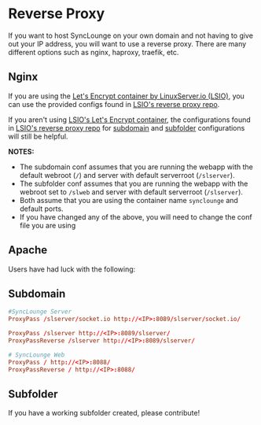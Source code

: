 # Reverse Proxy

If you want to host SyncLounge on your own domain and not having to give out your IP address, you will want to use a reverse proxy.
There are many different options such as nginx, haproxy, traefik, etc.

## Nginx

If you are using the [Let's Encrypt container by LinuxServer.io (LSIO)](https://hub.docker.com/r/linuxserver/letsencrypt), you can use the provided configs found in [LSIO's reverse proxy repo](https://github.com/linuxserver/reverse-proxy-confs).

If you aren't using [LSIO's Let's Encrypt container](https://hub.docker.com/r/linuxserver/letsencrypt), the configurations found in [LSIO's reverse proxy repo](https://github.com/linuxserver/reverse-proxy-confs) for [subdomain](https://github.com/linuxserver/reverse-proxy-confs/blob/master/synclounge.subdomain.conf.sample) and [subfolder](https://github.com/linuxserver/reverse-proxy-confs/blob/master/synclounge.subfolder.conf.sample) configurations will still be helpful.

**NOTES:**

- The subdomain conf assumes that you are running the webapp with the default webroot (`/`) and server with default serverroot (`/slserver`).
- The subfolder conf assumes that you are running the webapp with the webroot set to `/slweb` and server with default serverroot (`/slserver`).
- Both assume that you are using the container name `synclounge` and default ports.
- If you have changed any of the above, you will need to change the conf file you are using

## Apache

Users have had luck with the following:

## Subdomain

```conf
#SyncLounge Server
ProxyPass /slserver/socket.io http://<IP>:8089/slserver/socket.io/

ProxyPass /slserver http://<IP>:8089/slserver/
ProxyPassReverse /slserver http://<IP>:8089/slserver/

# SyncLounge Web
ProxyPass / http://<IP>:8088/
ProxyPassReverse / http://<IP>:8088/
```

## Subfolder

If you have a working subfolder created, please contribute!
